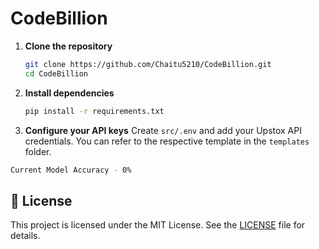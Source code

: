 # CodeBillion

1. **Clone the repository**
   ```bash
   git clone https://github.com/Chaitu5210/CodeBillion.git
   cd CodeBillion
   ```

2. **Install dependencies**
   ```bash
   pip install -r requirements.txt
   ```

3. **Configure your API keys**
   Create `src/.env` and add your Upstox API credentials. You can refer to the respective template in the `templates` folder.

```bash
Current Model Accuracy - 0%
```

## 📄 License

This project is licensed under the MIT License. See the [LICENSE](LICENSE) file for details.
